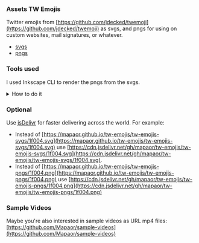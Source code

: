 ### Assets TW Emojis
Twitter emojis from [https://github.com/jdecked/twemoji](https://github.com/jdecked/twemoji) as svgs, and pngs for using on custom websites, mail signatures, or whatever.
- [svgs](./tw-emojis-svgs)
- [pngs](./tw-emojis-pngs)

### Tools used
I used Inkscape CLI to render the pngs from the svgs. 
<details>
  
<summary>How to do it</summary>

#### Install Inkscape and add it to PATH

1. To install Inkscape, simply download the Inkscape app (GUI) from [https://inkscape.org/release/](https://inkscape.org/release/).
2. Inkscape CLI would be automatically installed but probably won't be added to PATH.
   1. Check if is added to PATH with:
      
      ```
      inkscape --version
      ```
      
      If it does not return a version number it means Inkscape is not added to PATH.
      
   3. To add it to PATH for Windows, first do Win+R and type `C:\Program Files\Inkscape\bin`. Check there is an executable `inkscape.exe`.
   4. If there is great, we'll add it by searching (in the windows search) 'system environment variables' > 'environment variables' > 'system variables' > 'Path' > 'Edit' > 'New' > 'C:\Program Files\Inkscape\bin' > 'Accept', 'Accept', 'Accept'.
   5. Close the terminal, open a new one and check again with `inkscape --version`. It should return something like `Inkscape 1.3.2 (091e20e, 2023-11-25, custom)`.


#### Use Inkscape CLI
For example to render an individual file we would do:

```
inkscape input.svg --export-filename=output.png --export-width=128 --export-height=128
```

And the powershell script used for this repo was:

<details>

<summary>Simpler version</summary>

```
$inputDir = "tw-emojis-svgs"
$outputDir = "tw-emojis-pngs"

New-Item -ItemType Directory -Force -Path $outputDir

Get-ChildItem "$inputDir\*.svg" | ForEach-Object {
    $filename = $_.BaseName
    inkscape "$($_.FullName)" `
        --export-filename="$outputDir\$filename.png" `
        --export-width=128 --export-height=128
}
```

</details>

```
$inputDir = "tw-emojis-svgs"
$outputDir = "tw-emojis-pngs"

New-Item -ItemType Directory -Force -Path $outputDir | Out-Null

$svgFiles = Get-ChildItem "$inputDir\*.svg"
$total = $svgFiles.Count
$counter = 0

foreach ($file in $svgFiles) {
    $counter++
    $filename = $file.BaseName

    inkscape "$($file.FullName)" `
        --export-filename="$outputDir\$filename.png" `
        --export-width=128 --export-height=128

    Write-Host "[$counter/$total] Converted: $filename.svg -> $filename.png"
}

Write-Host "`n✅ Done! Converted $counter SVG files to PNGs in '$outputDir'."
```

</details>

### Optional
Use [jsDelivr](https://www.jsdelivr.com/) for faster delivering across the world. For example:
- Instead of [https://mapaor.github.io/tw-emojis/tw-emojis-svgs/1f004.svg](https://mapaor.github.io/tw-emojis/tw-emojis-svgs/1f004.svg) use [https://cdn.jsdelivr.net/gh/mapaor/tw-emojis/tw-emojis-svgs/1f004.svg](https://cdn.jsdelivr.net/gh/mapaor/tw-emojis/tw-emojis-svgs/1f004.svg).
- Instead of [https://mapaor.github.io/tw-emojis/tw-emojis-pngs/1f004.png](https://mapaor.github.io/tw-emojis/tw-emojis-pngs/1f004.png) use [https://cdn.jsdelivr.net/gh/mapaor/tw-emojis/tw-emojis-pngs/1f004.png](https://cdn.jsdelivr.net/gh/mapaor/tw-emojis/tw-emojis-pngs/1f004.png)

### Sample Videos
Maybe you're also interested in sample videos as URL mp4 files: [https://github.com/Mapaor/sample-videos](https://github.com/Mapaor/sample-videos)
